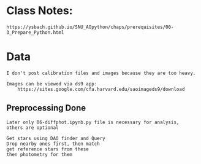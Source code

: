 # Class Notes:
    https://ysbach.github.io/SNU_AOpython/chaps/prerequisites/00-3_Prepare_Python.html

# Data
    I don't post calibration files and images because they are too heavy.

    Images can be viewed via ds9 app:
        https://sites.google.com/cfa.harvard.edu/saoimageds9/download

## Preprocessing Done 
    Later only 06-diffphot.ipynb.py file is necessary for analysis,
    others are optional

    Get stars using DAO finder and Query
    Drop nearby ones first, then match 
    get reference stars from these
    then photometry for them
